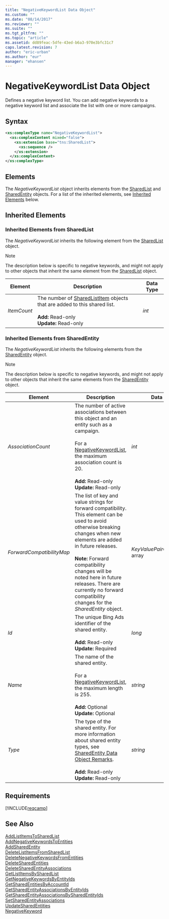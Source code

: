 ```yaml
---
title: "NegativeKeywordList Data Object"
ms.custom: ""
ms.date: "08/14/2017"
ms.reviewer: ""
ms.suite: ""
ms.tgt_pltfrm: ""
ms.topic: "article"
ms.assetid: dd89feac-5dfe-43ed-b6a3-970e3bfc31c7
caps.latest.revision: 7
author: "eric-urban"
ms.author: "eur"
manager: "ehansen"
---
```

# NegativeKeywordList Data Object
Defines a negative keyword list. You can add negative keywords to a negative keyword list and associate the list with one or more campaigns.

## Syntax

```xml
<xs:complexType name="NegativeKeywordList">
  <xs:complexContent mixed="false">
    <xs:extension base="tns:SharedList">
      <xs:sequence />
    </xs:extension>
  </xs:complexContent>
</xs:complexType>
```

## <a name="Elements"></a>Elements
The *NegativeKeywordList* object inherits elements from the [SharedList](../campaign-api/sharedlist-data-object.md) and [SharedEntity](../campaign-api/sharedentity-data-object.md) objects. For a list of the inherited elements, see [Inherited Elements](#inheritedelements) below.

## <a name="InheritedElements"></a>Inherited Elements
### <a name="InheritedElementsSharedList"></a>Inherited Elements from SharedList
The *NegativeKeywordList* inherits the following element from the [SharedList](../campaign-api/sharedlist-data-object.md) object. 

> [!NOTE]
> The description below is specific to negative keywords, and might not apply to other objects that inherit the same element from the [SharedList](../campaign-api/sharedlist-data-object.md)  object.

|Element|Description|Data Type|
|-----------|---------------|-------------|
|*ItemCount*|The number of [SharedListItem](../campaign-api/sharedlistitem-data-object.md) objects that are added to this shared list.<br /><br />**Add:** Read-only<br />**Update:** Read-only|*int*|

### <a name="InheritedElementsSharedEntity"></a>Inherited Elements from SharedEntity
The *NegativeKeywordList* inherits the following elements from the [SharedEntity](../campaign-api/sharedentity-data-object.md) object. 

> [!NOTE]
> The description below is specific to negative keywords, and might not apply to other objects that inherit the same elements from the [SharedEntity](../campaign-api/sharedentity-data-object.md)  object.

|Element|Description|Data Type|
|-----------|---------------|-------------|
|*AssociationCount*|The number of active associations between this object and an entity such as a campaign.<br /><br />For a [NegativeKeywordList](../campaign-api/negativekeywordlist-data-object.md), the maximum association count is 20.<br /><br />**Add:** Read-only<br />**Update:** Read-only|*int*|
|*ForwardCompatibilityMap*|The list of key and value strings for forward compatibility. This element can be used to avoid otherwise breaking changes when new elements are added in future releases.<br /><br />**Note:** Forward compatibility changes will be noted here in future releases. There are currently no forward compatibility changes for the *SharedEntity* object.|*KeyValuePairOfstringstring* array|
|*Id*|The unique Bing Ads identifier of the shared entity.<br /><br />**Add:** Read-only<br />**Update:** Required|*long*|
|*Name*|The name of the shared entity.<br /><br />For a [NegativeKeywordList](../campaign-api/negativekeywordlist-data-object.md), the maximum length is 255.<br /><br />**Add:** Optional<br />**Update:** Optional|*string*|
|*Type*|The type of the shared entity. For more information about shared entity types, see [SharedEntity Data Object Remarks](../campaign-api/sharedentity-data-object.md#remarks).<br /><br />**Add:** Read-only<br />**Update:** Read-only|*string*|

## Requirements
[!INCLUDE[reqcamp](../campaign-api/includes/reqcamp.md)]
## See Also
[AddListItemsToSharedList](../campaign-api/addlistitemstosharedlist-service-operation.md)  
[AddNegativeKeywordsToEntities](../campaign-api/addnegativekeywordstoentities-service-operation.md)  
[AddSharedEntity](../campaign-api/addsharedentity-service-operation.md)  
[DeleteListItemsFromSharedList](../campaign-api/deletelistitemsfromsharedlist-service-operation.md)  
[DeleteNegativeKeywordsFromEntities](../campaign-api/deletenegativekeywordsfromentities-service-operation.md)  
[DeleteSharedEntities](../campaign-api/deletesharedentities-service-operation.md)  
[DeleteSharedEntityAssociations](../campaign-api/deletesharedentityassociations-service-operation.md)  
[GetListItemsBySharedList](../campaign-api/getlistitemsbysharedlist-service-operation.md)  
[GetNegativeKeywordsByEntityIds](../campaign-api/getnegativekeywordsbyentityids-service-operation.md)  
[GetSharedEntitiesByAccountId](../campaign-api/getsharedentitiesbyaccountid-service-operation.md)  
[GetSharedEntityAssociationsByEntityIds](../campaign-api/getsharedentityassociationsbyentityids-service-operation.md)  
[GetSharedEntityAssociationsBySharedEntityIds](../campaign-api/getsharedentityassociationsbysharedentityids-service-operation.md)  
[SetSharedEntityAssociations](../campaign-api/setsharedentityassociations-service-operation.md)  
[UpdateSharedEntities](../campaign-api/updatesharedentities-service-operation.md)  
[NegativeKeyword](../campaign-api/negativekeyword-data-object.md)  

